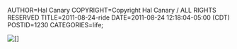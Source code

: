 AUTHOR=Hal Canary
COPYRIGHT=Copyright Hal Canary / ALL RIGHTS RESERVED
TITLE=2011-08-24-ride
DATE=2011-08-24 12:18:04-05:00 (CDT)
POSTID=1230
CATEGORIES=life;

[![[]](https://halcanary.org/images/2011-08-24-ride_scale.png)](https://halcanary.org/images/2011-08-24-ride.png)
